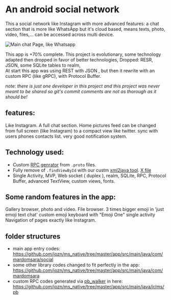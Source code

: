 # An android social network
This a social network like Instagram with more advanced features: a chat section that is more like WhatsApp but it's cloud based, means texts, photo, video, files,... can be accessed across multi device.

![Main chat Page, like Whatsapp](https://i.imgur.com/KC4wQlq.png)

This app is +70% complete.
This project is evolutionary, some technology adapted then dropped in favor of better technologies, Dropped: RESR, JSON, some SQLite tables to realm,  
At start this app was using REST with JSON , but then it rewrite with an custom RPC (like gRPC), with Protocol Buffer. 

*note: there is just one developer in this project and this project was never meant to be shared so git's commit comments are not as thorough as it should be!*

## features:
Like Instagram.
A full chat section.
Home pictures feed can be changed from full screen (like Instagram) to a compact view like twitter.
sync with users phones contacts list.
very good notification system.

## Technology used:
+ Custom [RPC genrator](https://github.com/jozn/pb_walker) from `.proto` files. 
+ Fully remove of `.findViewById` with our custm [xml2java tool](https://github.com/jozn/xml2java). [X file](https://github.com/jozn/ms_native/blob/master/app/src/main/java/com/mardomsara/social/ui/X.java)
+ Single Activity, MVP, Web socket ( duplex ), realm, SQLite, RPC, Protocol Buffer, advanced TextView, custom views, fonts.

## Some random features in the app:
Gallery browser, photo and video.
File browser.
3 times bigger emoji in 'just emoji text chat'
custom emoji keyboard with "Emoji One"
single activity
Navigation of pages exactly like Instagram.

## folder structures 
+ main app entry codes: https://github.com/jozn/ms_native/tree/master/app/src/main/java/com/mardomsara/social
+ some other library codes changed to fit perfectly in the app: https://github.com/jozn/ms_native/tree/master/app/src/main/java/com/mardomsara
+ custom RPC codes generated via [pb_walker](https://github.com/jozn/pb_walker) in here: https://github.com/jozn/ms_native/tree/master/app/src/main/java/ir/ms/pb
